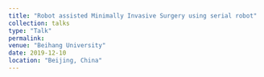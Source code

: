 ```yaml
---
title: "Robot assisted Minimally Invasive Surgery using serial robot"
collection: talks
type: "Talk"
permalink: 
venue: "Beihang University"
date: 2019-12-10
location: "Beijing, China"
---
```

